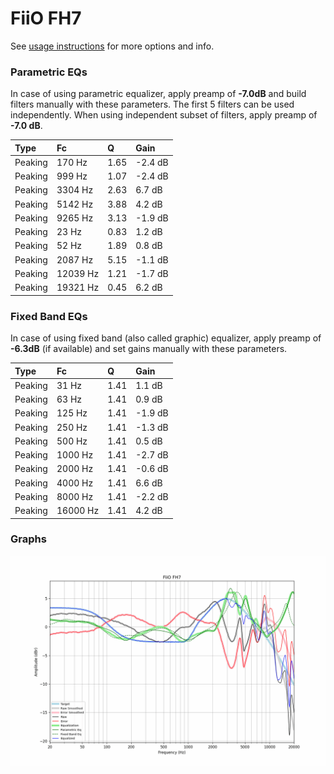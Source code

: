 # FiiO FH7
See [usage instructions](https://github.com/jaakkopasanen/AutoEq#usage) for more options and info.

### Parametric EQs
In case of using parametric equalizer, apply preamp of **-7.0dB** and build filters manually
with these parameters. The first 5 filters can be used independently.
When using independent subset of filters, apply preamp of **-7.0 dB**.

| Type    | Fc       |    Q | Gain    |
|:--------|:---------|:-----|:--------|
| Peaking | 170 Hz   | 1.65 | -2.4 dB |
| Peaking | 999 Hz   | 1.07 | -2.4 dB |
| Peaking | 3304 Hz  | 2.63 | 6.7 dB  |
| Peaking | 5142 Hz  | 3.88 | 4.2 dB  |
| Peaking | 9265 Hz  | 3.13 | -1.9 dB |
| Peaking | 23 Hz    | 0.83 | 1.2 dB  |
| Peaking | 52 Hz    | 1.89 | 0.8 dB  |
| Peaking | 2087 Hz  | 5.15 | -1.1 dB |
| Peaking | 12039 Hz | 1.21 | -1.7 dB |
| Peaking | 19321 Hz | 0.45 | 6.2 dB  |

### Fixed Band EQs
In case of using fixed band (also called graphic) equalizer, apply preamp of **-6.3dB**
(if available) and set gains manually with these parameters.

| Type    | Fc       |    Q | Gain    |
|:--------|:---------|:-----|:--------|
| Peaking | 31 Hz    | 1.41 | 1.1 dB  |
| Peaking | 63 Hz    | 1.41 | 0.9 dB  |
| Peaking | 125 Hz   | 1.41 | -1.9 dB |
| Peaking | 250 Hz   | 1.41 | -1.3 dB |
| Peaking | 500 Hz   | 1.41 | 0.5 dB  |
| Peaking | 1000 Hz  | 1.41 | -2.7 dB |
| Peaking | 2000 Hz  | 1.41 | -0.6 dB |
| Peaking | 4000 Hz  | 1.41 | 6.6 dB  |
| Peaking | 8000 Hz  | 1.41 | -2.2 dB |
| Peaking | 16000 Hz | 1.41 | 4.2 dB  |

### Graphs
![](./FiiO%20FH7.png)